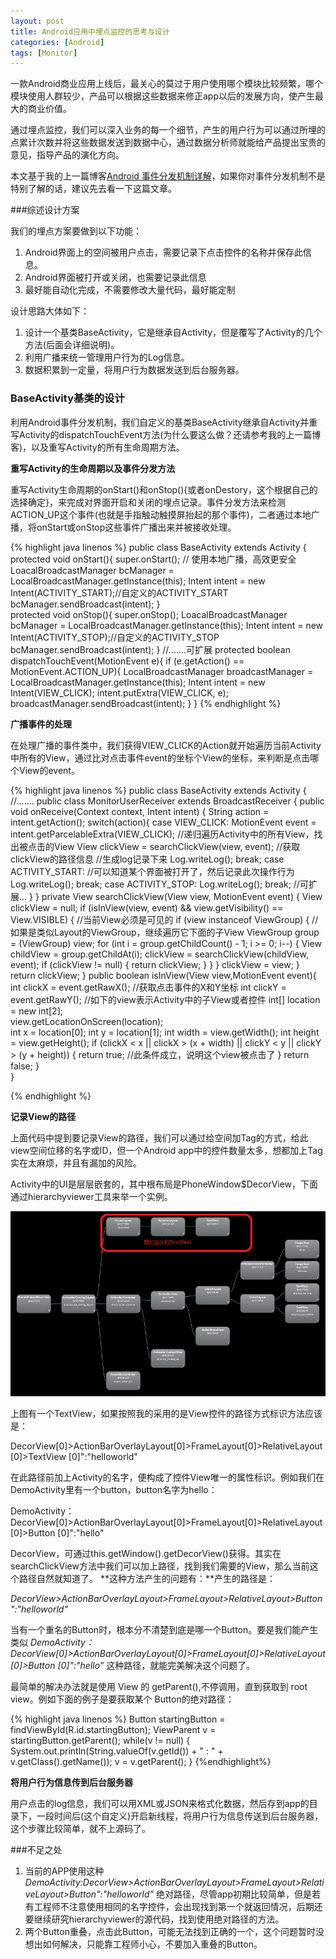 ```yaml
---
layout: post
title: Android应用中埋点监控的思考与设计
categories: [Android]
tags: [Monitor]
---
```

一款Android商业应用上线后，最关心的莫过于用户使用哪个模块比较频繁，哪个模块使用人群较少，产品可以根据这些数据来修正app以后的发展方向，使产生最大的商业价值。

通过埋点监控，我们可以深入业务的每一个细节，产生的用户行为可以通过所埋的点累计次数并将这些数据发送到数据中心，通过数据分析师就能给产品提出宝贵的意见，指导产品的演化方向。

本文基于我的上一篇博客[Android 事件分发机制详解](http://stackvoid.com/details-dispatch-onTouch-Event-in-Android/)，如果你对事件分发机制不是特别了解的话，建议先去看一下这篇文章。

###综述设计方案

我们的埋点方案要做到以下功能：

1. Android界面上的空间被用户点击，需要记录下点击控件的名称并保存此信息。
1. Android界面被打开或关闭，也需要记录此信息
1. 最好能自动化完成，不需要修改大量代码，最好能定制

设计思路大体如下： 

1. 设计一个基类BaseActivity，它是继承自Activity，但是覆写了Activity的几个方法(后面会详细说明)。
1. 利用广播来统一管理用户行为的Log信息。
1. 数据积累到一定量，将用户行为数据发送到后台服务器。

### BaseActivity基类的设计

利用Android事件分发机制，我们自定义的基类BaseActivity继承自Activity并重写Activity的dispatchTouchEvent方法(为什么要这么做？还请参考我的上一篇博客)，以及重写Activity的所有生命周期方法。

**重写Activity的生命周期以及事件分发方法**

重写Activity生命周期的onStart()和onStop(){或者onDestory，这个根据自己的选择确定}，来完成对界面开启和关闭的埋点记录。事件分发方法来检测ACTION_UP这个事件(也就是手指触动触摸屏抬起的那个事件)，二者通过本地广播，将onStart或onStop这些事件广播出来并被接收处理。

{% highlight java linenos %}
public class BaseActivity extends Activity {
	protected void onStart(){
		super.onStart();
		// 使用本地广播，高效更安全
		LoacalBroadcastManager bcManager = LocalBroadcastManager.getInstance(this);
		Intent intent = new Intent(ACTIVITY_START);//自定义的ACTIVITY_START
		bcManager.sendBroadcast(intent);
	}		
	protected void onStop(){
		super.onStop();
		LoacalBroadcastManager bcManager = LocalBroadcastManager.getInstance(this);
		Intent intent = new Intent(ACTIVITY_STOP);//自定义的ACTIVITY_STOP
		bcManager.sendBroadcast(intent);
	}
	//.......可扩展
	protected boolean dispatchTouchEvent(MotionEvent e){
		if (e.getAction() == MotionEvent.ACTION_UP){
			LocalBroadcastManager broadcastManager = LocalBroadcastManager.getInstance(this);
            Intent intent = new Intent(VIEW_CLICK);
            intent.putExtra(VIEW_CLICK, e);
            broadcastManager.sendBroadcast(intent);
		}
	}
{% endhighlight %}

**广播事件的处理**

在处理广播的事件类中，我们获得VIEW_CLICK的Action就开始遍历当前Activity中所有的View，通过比对点击事件event的坐标个View的坐标，来判断是点击哪个View的event。

{% highlight java linenos %}
public class BaseActivity extends Activity {
	//.......
	public class MonitorUserReceiver extends BroadcastReceiver {
		public void onReceive(Context context, Intent intent) {
			String action = intent.getAction();
			switch(action){
				case VIEW_CLICK:
					MotionEvent event = intent.getParcelableExtra(VIEW_CLICK);
					//递归遍历Activity中的所有View，找出被点击的View
					View clickView = searchClickView(view, event);
					//获取clickView的路径信息
					//生成log记录下来
					Log.writeLog();
					break;
				case ACTIVITY_START:
					//可以知道某个界面被打开了，然后记录此次操作行为
					Log.writeLog();
					break;
				case ACTIVITY_STOP:
					Log.writeLog();
					break;
				//可扩展...
			}
		}
		private View searchClickView(View view, MotionEvent event) {
			View clickView = null;
			if (isInView(view, event) && 
				view.getVisibility() == View.VISIBLE) {  //当前View必须是可见的
				if (view instanceof ViewGroup) {	//如果是类似Layout的ViewGroup，继续遍历它下面的子View
					ViewGroup group = (ViewGroup) view;
					for (int i = group.getChildCount() - 1; i >= 0; i--) {
						View childView = group.getChildAt(i);
						clickView = searchClickView(childView, event);
						if (clickView != null) {
							return clickView;
						}
					}
				}
				clickView = view;
			}	
			return clickView;
		}
		public boolean isInView(View view,MotionEvent event){
			int clickX = event.getRawX();	//获取点击事件的X和Y坐标
			int clickY = event.getRawY();
			//如下的view表示Activity中的子View或者控件
			int[] location = new int[2];	
			view.getLocationOnScreen(location);  
			int x = location[0];
			int y = location[1];
			int width = view.getWidth();
			int height = view.getHeight();
			if (clickX < x || clickX > (x + width) || 
				clickY < y || clickY > (y + height)) {
				return true;  //此条件成立，说明这个view被点击了
			}
			return false;
		}	
	}

		
{% endhighlight %}

**记录View的路径**

上面代码中提到要记录View的路径，我们可以通过给空间加Tag的方式，给此view空间位移的名字或ID，但一个Android app中的控件数量太多，想都加上Tag实在太麻烦，并且有漏加的风险。

Activity中的UI是层层嵌套的，其中根布局是PhoneWindow$DecorView，下面通过hierarchyviewer工具来举一个实例。

![monitorUser01](/album/2014-10-09-auto-monitor-user-behiver-in-android-app01.png)

上图有一个TextView，如果按照我的采用的是View控件的路径方式标识方法应该是：

DecorView[0]>ActionBarOverlayLayout[0]>FrameLayout[0]>RelativeLayout[0]>TextView
[0]":"helloworld"

在此路径前加上Activity的名字，便构成了控件View唯一的属性标识。例如我们在DemoActivity里有一个button，button名字为hello：

DemoActivity：DecorView[0]>ActionBarOverlayLayout[0]>FrameLayout[0]>RelativeLayout[0]>Button
[0]":"hello"

DecorView，可通过this.getWindow().getDecorView()获得。其实在searchClickView方法中我们可以加上路径，找到我们需要的View，那么当前这个路径自然就知道了。
**这种方法产生的问题有：**产生的路径是：

*DecorView>ActionBarOverlayLayout>FrameLayout>RelativeLayout>Button":"helloworld"*

当有一个重名的Button时，根本分不清楚到底是哪一个Button。要是我们能产生类似
*DemoActivity：DecorView[0]>ActionBarOverlayLayout[0]>FrameLayout[0]>RelativeLayout[0]>Button
[0]":"hello"*
这种路径，就能完美解决这个问题了。

最简单的解决办法就是使用 View 的 getParent(),不停调用，直到获取到 root view。例如下面的例子是要获取某个 Button的绝对路径：

{% highlight java linenos %}
Button startingButton = findViewById(R.id.startingButton);
ViewParent v = startingButton.getParent();
while(v != null) {
    System.out.println(String.valueOf(v.getId()) + " : " + v.getClass().getName());
    v = v.getParent();
}
{%endhighlight%}


**将用户行为信息传到后台服务器**

用户点击的log信息，我们可以用XML或JSON来格式化数据，然后存到app的目录下，一段时间后(这个自定义)开启新线程，将用户行为信息传送到后台服务器，这个步骤比较简单，就不上源码了。

###不足之处

1. 当前的APP使用这种*DemoActivity:DecorView>ActionBarOverlayLayout>FrameLayout>RelativeLayout>Button":"helloworld"*
绝对路径，尽管app初期比较简单，但是若有工程师不注意使用相同的名字控件，会出现找到第一个就返回情况，后期还要继续研究hierarchyviewer的源代码，找到使用绝对路径的方法。
1. 两个Button重叠，点击此Button，可能无法找到正确的一个，这个问题暂时没想出如何解决，只能靠工程师小心，不要加入重叠的Button。

